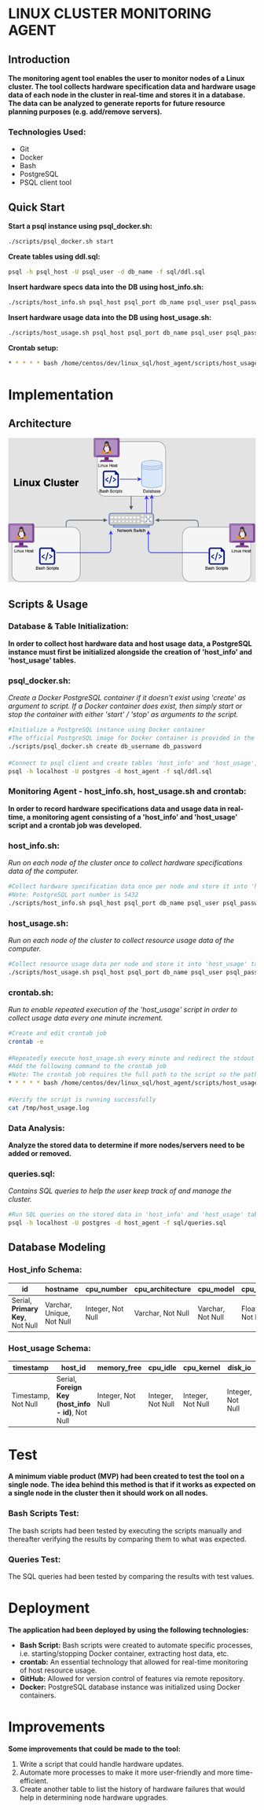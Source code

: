 # LINUX CLUSTER MONITORING AGENT

## Introduction

**The monitoring agent tool enables the user to
monitor nodes of a Linux cluster. The tool
collects hardware specification data and hardware usage data of each node in the cluster
in real-time and stores it in a 
database. The data can be analyzed to generate reports for future resource planning purposes (e.g. add/remove servers).**

### Technologies Used:
* Git
* Docker
* Bash
* PostgreSQL
* PSQL client tool

## Quick Start
**Start a psql instance using psql_docker.sh:**
```bash
./scripts/psql_docker.sh start
```
**Create tables using ddl.sql:**
```bash
psql -h psql_host -U psql_user -d db_name -f sql/ddl.sql
```
**Insert hardware specs data into the DB using host_info.sh:**
```bash
./scripts/host_info.sh psql_host psql_port db_name psql_user psql_password
```
**Insert hardware usage data into the DB using host_usage.sh:**
```bash
./scripts/host_usage.sh psql_host psql_port db_name psql_user psql_password
```
**Crontab setup:**
```bash
* * * * * bash /home/centos/dev/linux_sql/host_agent/scripts/host_usage.sh psql_host psql_port db_name psql_user psql_password > /tmp/host_usage.log
```

# Implementation

## Architecture
![arch](./assets/arch.png)

## Scripts & Usage

### Database & Table Initialization:
**In order to collect host hardware data and host usage**
**data, a PostgreSQL instance must first be initialized alongside**
**the creation of 'host_info' and 'host_usage' tables.**

### psql_docker.sh:

*Create a Docker PostgreSQL container
if it doesn't exist using 'create' as argument to script.
If a Docker container does exist, then simply start or stop the container with either 'start' / 'stop'
as arguments to the script.*

```bash
#Initialize a PostgreSQL instance using Docker container
#The official PostgreSQL image for Docker container is provided in the following link: https://hub.docker.com/_/postgres
./scripts/psql_docker.sh create db_username db_password

#Connect to psql client and create tables 'host_info' and 'host_usage', make sure to create a database 'host_agent' before executing the following command
psql -h localhost -U postgres -d host_agent -f sql/ddl.sql
```

### Monitoring Agent - host_info.sh, host_usage.sh and crontab:
**In order to record hardware specifications data and usage data in real-time, a monitoring agent**
**consisting of a 'host_info' and 'host_usage' script and a crontab job was developed.** 

### host_info.sh:

*Run on each node of the cluster once to collect
hardware specifications data of the computer.*

```bash
#Collect hardware specification data once per node and store it into 'host_info' table
#Note: PostgreSQL port number is 5432
./scripts/host_info.sh psql_host psql_port db_name psql_user psql_password
```

### host_usage.sh:

*Run on each node of the cluster to collect resource
usage data of the computer.*

```bash
#Collect resource usage data per node and store it into 'host_usage' table
./scripts/host_usage.sh psql_host psql_port db_name psql_user psql_password
```

### crontab.sh:

*Run to enable repeated execution of the 'host_usage' script in order
to collect usage data every one minute increment.*

```bash
#Create and edit crontab job
crontab -e

#Repeatedly execute host_usage.sh every minute and redirect the stdout and stderr to the log file
#Add the following command to the crontab job
#Note: The crontab job requires the full path to the script so the path will vary
* * * * * bash /home/centos/dev/linux_sql/host_agent/scripts/host_usage.sh localhost 5432 host_agent postgres password > /tmp/host_usage.log

#Verify the script is running successfully
cat /tmp/host_usage.log
```

### Data Analysis:
**Analyze the stored data to determine if more nodes/servers need to be added or removed.**
 
### queries.sql:

*Contains SQL queries to help the user keep track of and manage the cluster.*

```bash
#Run SQL queries on the stored data in 'host_info' and 'host_usage' tables to analyze it for sound decision-making.
psql -h localhost -U postgres -d host_agent -f sql/queries.sql
```
## Database Modeling

### Host_info Schema:

id | hostname | cpu_number | cpu_architecture | cpu_model | cpu_mhz | L2_cache | total_mem | timestamp 
--- | --- | --- | --- | --- | --- | --- | --- | ---
Serial, **Primary Key**, Not Null | Varchar, Unique, Not Null | Integer, Not Null | Varchar, Not Null | Varchar, Not Null | Float(3), Not Null | Integer, Not Null | Integer, Not Null | Timestamp, Not Null

### Host_usage Schema:

timestamp | host_id | memory_free | cpu_idle | cpu_kernel | disk_io | disk_available
--- | --- | --- | --- | --- | --- | --- |
Timestamp, Not Null | Serial, **Foreign Key (host_info - id)**, Not Null | Integer, Not Null | Integer, Not Null | Integer, Not Null | Integer, Not Null | Integer, Not Null |

# Test
**A minimum viable product (MVP) had been created to test the tool on a single node. The idea behind this
method is that if it works as expected on a single node in the cluster then it should work on all nodes.** 

### Bash Scripts Test:
The bash scripts had been tested by executing the scripts manually and thereafter verifying the results by
comparing them to what was expected.

### Queries Test:
The SQL queries had been tested by comparing the results with test values.

# Deployment
**The application had been deployed by using the following technologies:**
* **Bash Script:** Bash scripts were created to automate specific processes, i.e. starting/stopping Docker container, extracting host data, etc.
* **crontab:** An essential technology that allowed for real-time monitoring of host resource usage.
* **GitHub:** Allowed for version control of features via remote repository.
* **Docker:** PostgreSQL database instance was initialized using Docker containers.

# Improvements
**Some improvements that could be made to the tool:**
1. Write a script that could handle hardware updates.
2. Automate more processes to make it more user-friendly and more time-efficient.
3. Create another table to list the history of hardware failures that would help in determining node hardware upgrades.

